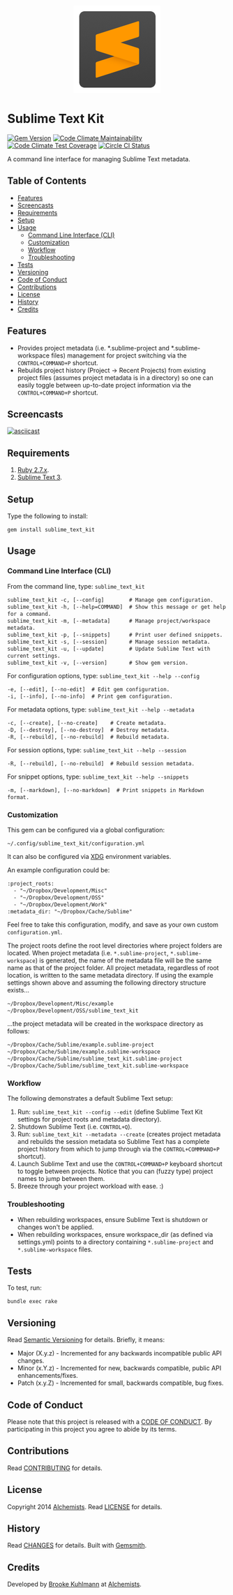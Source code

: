 <p align="center">
  <img src="sublime_text_kit.png" alt="Sublime Text Kit Icon"/>
</p>

# Sublime Text Kit

[![Gem Version](https://badge.fury.io/rb/sublime_text_kit.svg)](http://badge.fury.io/rb/sublime_text_kit)
[![Code Climate Maintainability](https://api.codeclimate.com/v1/badges/ad83a2a96bf791ff47b7/maintainability)](https://codeclimate.com/github/bkuhlmann/sublime_text_kit/maintainability)
[![Code Climate Test Coverage](https://api.codeclimate.com/v1/badges/ad83a2a96bf791ff47b7/test_coverage)](https://codeclimate.com/github/bkuhlmann/sublime_text_kit/test_coverage)
[![Circle CI Status](https://circleci.com/gh/bkuhlmann/sublime_text_kit.svg?style=svg)](https://circleci.com/gh/bkuhlmann/sublime_text_kit)

A command line interface for managing Sublime Text metadata.

<!-- Tocer[start]: Auto-generated, don't remove. -->

## Table of Contents

  - [Features](#features)
  - [Screencasts](#screencasts)
  - [Requirements](#requirements)
  - [Setup](#setup)
  - [Usage](#usage)
    - [Command Line Interface (CLI)](#command-line-interface-cli)
    - [Customization](#customization)
    - [Workflow](#workflow)
    - [Troubleshooting](#troubleshooting)
  - [Tests](#tests)
  - [Versioning](#versioning)
  - [Code of Conduct](#code-of-conduct)
  - [Contributions](#contributions)
  - [License](#license)
  - [History](#history)
  - [Credits](#credits)

<!-- Tocer[finish]: Auto-generated, don't remove. -->

## Features

- Provides project metadata (i.e. *.sublime-project and *.sublime-workspace files) management for
  project switching via the `CONTROL+COMMAND+P` shortcut.
- Rebuilds project history (Project -> Recent Projects) from existing project files (assumes project
  metadata is in a directory) so one can easily toggle between up-to-date project information via
  the `CONTROL+COMMAND+P` shortcut.

## Screencasts

[![asciicast](https://asciinema.org/a/278653.svg)](https://asciinema.org/a/278653)

## Requirements

1. [Ruby 2.7.x](https://www.ruby-lang.org).
1. [Sublime Text 3](https://www.sublimetext.com).

## Setup

Type the following to install:

    gem install sublime_text_kit

## Usage

### Command Line Interface (CLI)

From the command line, type: `sublime_text_kit`

    sublime_text_kit -c, [--config]        # Manage gem configuration.
    sublime_text_kit -h, [--help=COMMAND]  # Show this message or get help for a command.
    sublime_text_kit -m, [--metadata]      # Manage project/workspace metadata.
    sublime_text_kit -p, [--snippets]      # Print user defined snippets.
    sublime_text_kit -s, [--session]       # Manage session metadata.
    sublime_text_kit -u, [--update]        # Update Sublime Text with current settings.
    sublime_text_kit -v, [--version]       # Show gem version.

For configuration options, type: `sublime_text_kit --help --config`

    -e, [--edit], [--no-edit]  # Edit gem configuration.
    -i, [--info], [--no-info]  # Print gem configuration.

For metadata options, type: `sublime_text_kit --help --metadata`

    -c, [--create], [--no-create]    # Create metadata.
    -D, [--destroy], [--no-destroy]  # Destroy metadata.
    -R, [--rebuild], [--no-rebuild]  # Rebuild metadata.

For session options, type: `sublime_text_kit --help --session`

    -R, [--rebuild], [--no-rebuild]  # Rebuild session metadata.

For snippet options, type: `sublime_text_kit --help --snippets`

    -m, [--markdown], [--no-markdown]  # Print snippets in Markdown format.

### Customization

This gem can be configured via a global configuration:

    ~/.config/sublime_text_kit/configuration.yml

It can also be configured via [XDG](https://github.com/bkuhlmann/xdg) environment variables.

An example configuration could be:

    :project_roots:
      - "~/Dropbox/Development/Misc"
      - "~/Dropbox/Development/OSS"
      - "~/Dropbox/Development/Work"
    :metadata_dir: "~/Dropbox/Cache/Sublime"

Feel free to take this configuration, modify, and save as your own custom `configuration.yml`.

The project roots define the root level directories where project folders are located. When project
metadata (i.e. `*.sublime-project`, `*.sublime-workspace`) is generated, the name of the metadata
file will be the same name as that of the project folder. All project metadata, regardless of root
location, is written to the same metadata directory. If using the example settings shown above and
assuming the following directory structure exists...

    ~/Dropbox/Development/Misc/example
    ~/Dropbox/Development/OSS/sublime_text_kit

...the project metadata will be created in the workspace directory as follows:

    ~/Dropbox/Cache/Sublime/example.sublime-project
    ~/Dropbox/Cache/Sublime/example.sublime-workspace
    ~/Dropbox/Cache/Sublime/sublime_text_kit.sublime-project
    ~/Dropbox/Cache/Sublime/sublime_text_kit.sublime-workspace

### Workflow

The following demonstrates a default Sublime Text setup:

1. Run: `sublime_text_kit --config --edit` (define Sublime Text Kit settings for project roots and
   metadata directory).
1. Shutdown Sublime Text (i.e. `CONTROL+Q`).
1. Run: `sublime_text_kit --metadata --create` (creates project metadata and rebuilds the session
   metadata so Sublime Text has a complete project history from which to jump through via the
   `CONTROL+COMMMAND+P` shortcut).
1. Launch Sublime Text and use the `CONTROL+COMMAND+P` keyboard shortcut to toggle between projects.
   Notice that you can (fuzzy type) project names to jump between them.
1. Breeze through your project workload with ease. :)

### Troubleshooting

- When rebuilding workspaces, ensure Sublime Text is shutdown or changes won't be applied.
- When rebuilding workspaces, ensure workspace_dir (as defined via settings.yml) points to a
  directory containing `*.sublime-project` and `*.sublime-workspace` files.

## Tests

To test, run:

    bundle exec rake

## Versioning

Read [Semantic Versioning](https://semver.org) for details. Briefly, it means:

- Major (X.y.z) - Incremented for any backwards incompatible public API changes.
- Minor (x.Y.z) - Incremented for new, backwards compatible, public API enhancements/fixes.
- Patch (x.y.Z) - Incremented for small, backwards compatible, bug fixes.

## Code of Conduct

Please note that this project is released with a [CODE OF CONDUCT](CODE_OF_CONDUCT.md). By
participating in this project you agree to abide by its terms.

## Contributions

Read [CONTRIBUTING](CONTRIBUTING.md) for details.

## License

Copyright 2014 [Alchemists](https://www.alchemists.io).
Read [LICENSE](LICENSE.md) for details.

## History

Read [CHANGES](CHANGES.md) for details.
Built with [Gemsmith](https://github.com/bkuhlmann/gemsmith).

## Credits

Developed by [Brooke Kuhlmann](https://www.alchemists.io) at
[Alchemists](https://www.alchemists.io).

